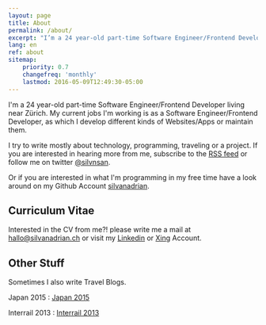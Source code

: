 ```yaml
---
layout: page
title: About
permalink: /about/
excerpt: "I’m a 24 year-old part-time Software Engineer/Frontend Developer"
lang: en
ref: about
sitemap:
    priority: 0.7
    changefreq: 'monthly'
    lastmod: 2016-05-09T12:49:30-05:00
---
```


I'm a 24 year-old part-time Software Engineer/Frontend Developer living near Zürich.
My current jobs I'm working is as a Software Engineer/Frontend Developer, as which I develop different kinds of Websites/Apps or maintain them.

I try to write mostly about technology, programming, traveling or a project. If you are interested in hearing more from me, subscribe to the [RSS feed](https://silvanadrian.ch/feed.xml) or follow me on twitter [@silvnsan](https://twitter.com/silvnsan).

Or if you are interested in what I'm programming in my free time have a look around on my Github Account [silvanadrian](https://github.com/silvanadrian).


## Curriculum Vitae

Interested in the CV from me?! please write me a mail at <a href="mailto:hallo@silvanadrian.ch">hallo@silvanadrian.ch</a> or visit my [Linkedin](https://www.linkedin.com/in/silvanadrian) or [Xing](https://www.xing.com/profile/Silvan_Adrian) Account.


## Other Stuff

Sometimes I also write Travel Blogs.

Japan 2015 : <a rel="nofollow" href="http://silvanadrian.ch/japan2015">Japan 2015</a>

Interrail 2013 : <a rel="nofollow" href="http://silvanadrian.ch/interrail2013">Interrail 2013</a>
